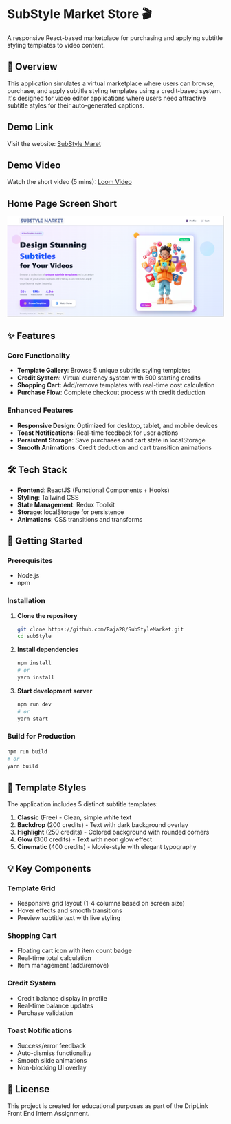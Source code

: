 # SubStyle Market Store 🎬

A responsive React-based marketplace for purchasing and applying subtitle styling templates to video content.

## 📌 Overview

This application simulates a virtual marketplace where users can browse, purchase, and apply subtitle styling templates using a credit-based system. It's designed for video editor applications where users need attractive subtitle styles for their auto-generated captions.

## Demo Link
Visit the website: [SubStyle Maret](https://sub-style-market.vercel.app/)

## Demo Video
Watch the short video (5 mins): [Loom Video](https://www.loom.com/share/5dfee54792af4e31aeab47a98da976f8?sid=f97ca35b-f984-4748-af92-2e1e0046c0ed)

## Home Page Screen Short
![Home Page](./src/assets/SubStyleMarket_SS.png)

## ✨ Features

### Core Functionality
- **Template Gallery**: Browse 5 unique subtitle styling templates
- **Credit System**: Virtual currency system with 500 starting credits
- **Shopping Cart**: Add/remove templates with real-time cost calculation
- **Purchase Flow**: Complete checkout process with credit deduction

### Enhanced Features
- **Responsive Design**: Optimized for desktop, tablet, and mobile devices
- **Toast Notifications**: Real-time feedback for user actions
- **Persistent Storage**: Save purchases and cart state in localStorage
- **Smooth Animations**: Credit deduction and cart transition animations

## 🛠 Tech Stack

- **Frontend**: ReactJS (Functional Components + Hooks)
- **Styling**: Tailwind CSS
- **State Management**: Redux Toolkit
- **Storage**: localStorage for persistence
- **Animations**: CSS transitions and transforms

## 🚀 Getting Started

### Prerequisites
- Node.js
- npm

### Installation

1. **Clone the repository**
   ```bash
   git clone https://github.com/Raja28/SubStyleMarket.git
   cd subStyle
   ```

2. **Install dependencies**
   ```bash
   npm install
   # or
   yarn install
   ```

3. **Start development server**
   ```bash
   npm run dev
   # or
   yarn start
   ```

### Build for Production
```bash
npm run build
# or
yarn build
```

## 🎨 Template Styles

The application includes 5 distinct subtitle templates:

1. **Classic** (Free) - Clean, simple white text
2. **Backdrop** (200 credits) - Text with dark background overlay  
3. **Highlight** (250 credits) - Colored background with rounded corners
4. **Glow** (300 credits) - Text with neon glow effect
5. **Cinematic** (400 credits) - Movie-style with elegant typography

## 💡 Key Components

### Template Grid
- Responsive grid layout (1-4 columns based on screen size)
- Hover effects and smooth transitions
- Preview subtitle text with live styling

### Shopping Cart
- Floating cart icon with item count badge
- Real-time total calculation
- Item management (add/remove)

### Credit System
- Credit balance display in profile
- Real-time balance updates
- Purchase validation

### Toast Notifications
- Success/error feedback
- Auto-dismiss functionality
- Smooth slide animations
- Non-blocking UI overlay

## 📄 License

This project is created for educational purposes as part of the DripLink Front End Intern Assignment.

